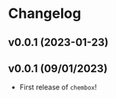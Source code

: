 # Changelog

<!--next-version-placeholder-->

## v0.0.1 (2023-01-23)


## v0.0.1 (09/01/2023)

- First release of `chembox`!